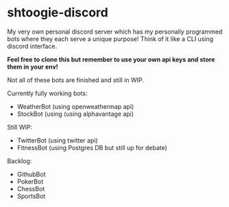 # shtoogie-discord
My very own personal discord server which has my personally programmed bots where they each serve a unique purpose! Think of it like a CLI using discord interface.

<b> Feel free to clone this but remember to use your own api keys and store them in your env! </b>

Not all of these bots are finished and still in WIP.

Currently fully working bots:
- WeatherBot (using openweathermap api)
- StockBot (using (using alphavantage api)

Still WIP:
- TwitterBot (using twitter api)
- FitnessBot (using Postgres DB but still up for debate)

Backlog:
- GithubBot
- PokerBot
- ChessBot
- SportsBot
